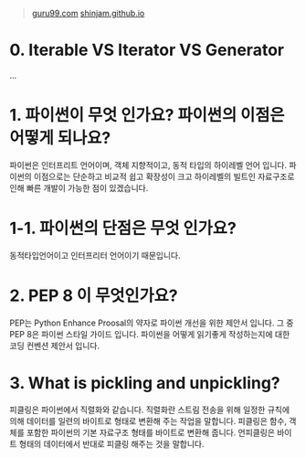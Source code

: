 > [guru99.com](https://www.guru99.com/python-interview-questions-answers.html)
> [shinjam.github.io](https://shinjam.github.io/2019-12-04/python_interview)


# 0. Iterable VS Iterator VS Generator 

...

# 1. 파이썬이 무엇 인가요? 파이썬의 이점은 어떻게 되나요?

파이썬은 인터프리트 언어이며, 객체 지향적이고, 동적 타입의 하이레벨 언어 입니다. 
파이썬의 이점으로는 단순하고 비교적 쉽고 확장성이 크고 하이레벨의 빌트인 자료구조로 인해 빠른 개발이 가능한 점이 있겠습니다.

# 1-1. 파이썬의 단점은 무엇 인가요?

동적타입언어이고 인터프리터 언어이기 때문입니다.

# 2. PEP 8 이 무엇인가요?

PEP는 Python Enhance Proosal의 약자로 파이썬 개선을 위한 제안서 입니다. 
그 중 PEP 8은 파이썬 스타일 가이드 입니다. 파이썬을 어떻게 읽기좋게 작성하는지에 대한 코딩 컨벤션 제안서 입니다. 

# 3. What is pickling and unpickling?

피클링은 파이썬에서 직렬화와 같습니다. 직렬화란 스트림 전송을 위해 일정한 규칙에 의해 데이터를 일련의 바이트로 형태로 변환해 주는 작업을 말합니다. 피클링은 함수, 객체를 포함한 파이썬의 기본 자료구조 형태를 바이트로 변환해 줍니다. 언피클링은 바이트 형태의 데이터에서 반대로 피클링 해주는 것을 말합니다. 
